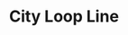 ---
title: City Loop Line
title_zh: 三環綫
route_sign: [C]
branch_line: false
stations:
  - station_code: [C1]
    name: Winterland
    name_zh: 冬地
    transfer:
      - route_sign: [G,W]
  - station_code: [C2]
    name: Miraibridge
    name_zh: 美來橋
    transfer:
      - route_sign: [R,S]
  - station_code: [C3]
    name: Berryhills
    name_zh: 啤梨山
    transfer:
      - route_sign: [D]
  - station_code: [C4]
    name: Mirai
    name_zh: 美來
    transfer:
      - route_sign: [G,Ac,D]
  - station_code: [C5]
    name: Downtown East
    name_zh: 市中心東
    transfer:
      - route_sign: [W,D]
  - station_code: [C6]
    name: Mount Austin
    name_zh: 柯士甸山
    transfer:
      - route_sign: [G]
custom_style: table{margin:0 auto}.station-code-bg{background-image:url(/img/bg/cityloopline.png);background-repeat:no-repeat;background-size:7px 101%;background-position:56px}
weight: 7
---